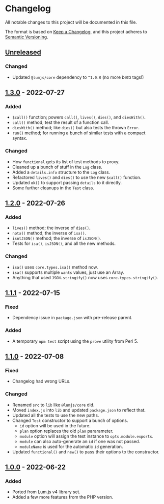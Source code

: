 # Changelog
All notable changes to this project will be documented in this file.

The format is based on [Keep a Changelog](https://keepachangelog.com/en/1.0.0/),
and this project adheres to [Semantic Versioning](https://semver.org/spec/v2.0.0.html).

## [Unreleased]
### Changed
- Updated `@lumjs/core` dependency to `^1.0.0` (no more *beta* tags!)

## [1.3.0] - 2022-07-27
### Added
- `$call()` function; powers `call()`, `lives()`, `dies()`, and `diesWith()`. 
- `call()` method; test the result of a function call.
- `diesWith()` method; like `dies()` but also tests the thrown `Error`.
- `run()` method; for running a bunch of similar tests with a compact syntax.
### Changed
- How `functional` gets its list of test methods to proxy.
- Cleaned up a bunch of stuff in the `Log` class.
- Added a `details.info` structure to the `Log` class.
- Refactored `lives()` and `dies()` to use the new `$call()` function.
- Updated `ok()` to support passing `details` to it directly.
- Some further cleanups in the `Test` class.

## [1.2.0] - 2022-07-26
### Added
- `lives()` method; the inverse of `dies()`.
- `nota()` method; the inverse of `isa()`.
- `isntJSON()` method; the inverse of `isJSON()`.
- Tests for `isa()`, `isJSON()`, and all the new methods.
### Changed
- `isa()` uses `core.types.isa()` method now.
- `isa()` supports multiple `wants` values, just use an Array.
- Anything that used `JSON.stringify()` now uses `core.types.stringify()`.

## [1.1.1] - 2022-07-15
### Fixed
- Dependency issue in `package.json` with pre-release parent.
### Added
- A temporary `npm test` script using the `prove` utility from Perl 5.

## [1.1.0] - 2022-07-08
### Fixed
- Changelog had wrong URLs.
### Changed
- Renamed `src` to `lib` like `@lumjs/core` did.
- Moved `index.js` into `lib` and updated `package.json` to reflect that.
- Updated all the tests to use the new paths.
- Changed `Test` constructor to support a bunch of options.
  - `id` option will be used in the future.
  - `plan` option replaces the old `plan` pararameter.
  - `module` option will assign the test instance to `opts.module.exports`.
  - `module` can also auto-generate an `id` if one was not passed.
  - `moduleName` is used for the automatic `id` generation.
- Updated `functional()` and `new()` to pass their options to the constructor.

## [1.0.0] - 2022-06-22
### Added
- Ported from Lum.js v4 library set.
- Added a few more features from the PHP version.

[Unreleased]: https://github.com/supernovus/lum.tests.js/compare/v1.3.0...HEAD
[1.3.0]: https://github.com/supernovus/lum.tests.js/compare/v1.2.0...v1.3.0
[1.2.0]: https://github.com/supernovus/lum.tests.js/compare/v1.1.1...v1.2.0
[1.1.1]: https://github.com/supernovus/lum.tests.js/compare/v1.1.0...v1.1.1
[1.1.0]: https://github.com/supernovus/lum.tests.js/compare/v1.0.0...v1.1.0
[1.0.0]: https://github.com/supernovus/lum.tests.js/releases/tag/v1.0.0

